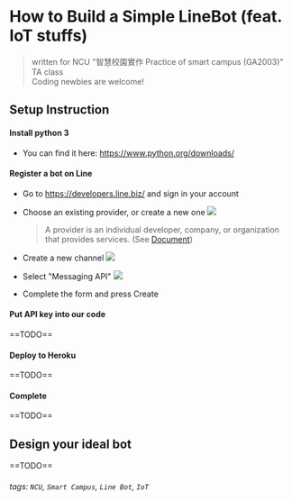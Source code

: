 # How to Build a Simple LineBot (feat. IoT stuffs)
> written for NCU "智慧校園實作 Practice of smart campus (GA2003)" TA class  
> Coding newbies are welcome!  

## Setup Instruction
#### Install python 3
- You can find it here: https://www.python.org/downloads/

#### Register a bot on Line
- Go to https://developers.line.biz/ and sign in your account

- Choose an existing provider, or create a new one
    ![](https://i.imgur.com/Jid6jIa.png)
    > A provider is an individual developer, company, or organization that provides services. (See [Document](https://developers.line.biz/en/docs/line-developers-console/overview/#provider))

- Create a new channel
    ![](https://i.imgur.com/NETynw3.png)

- Select "Messaging API"
    ![](https://i.imgur.com/0cBu1GZ.png)

- Complete the form and press Create

#### Put API key into our code
==TODO==

#### Deploy to Heroku
==TODO==

#### Complete
==TODO==


## Design your ideal bot
==TODO==



###### tags: `NCU`, `Smart Campus`, `Line Bot`, `IoT`